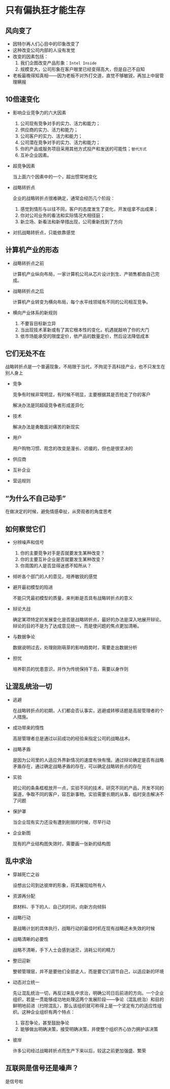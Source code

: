 # 只有偏执狂才能生存

## 风向变了

- 因特尔再人们心目中的印象改变了
- 这种改变公司内部的人没有发觉
- 改变的因素包括：
  1. 我们企图改变产品形象：`Intel Inside`
  2. 规模变大，公司形象在客户眼里已经变得高大，但是自己不自知
- 老板最晚得知真相——因为老板不对外打交道，直觉不够敏锐，再加上中层管理瞒报

## 10倍速变化

- 影响企业竞争力的六大因素

  1. 公司现有竞争对手的实力、活力和能力；
  2. 供应商的实力、活力和能力；
  3. 公司客户的实力、活力和能力；
  4. 公司潜在竞争对手的实力、活力和能力；
  5. 你的产品或服务项目采用其他方式投产和发送的可能性；`替代方式`
  6. 互补企业因素。

- 超竞争因素

  当上面六个因素中的一个，超出惯常地变化

- 战略转折点

  企业的战略转折点很难确定，通常会经历几个阶段：

  1. 感觉到情形与以往不同，客户的态度发生了变化，开发组拿不出成果；
  2. 你对公司业务的看法和实际情况大相径庭；
  3. 新立场、新看法和新举措出现，公司重新找到了方向

- 对抗战略转折点，只能依靠感觉

## 计算机产业的形态

- 战略转折点之前

  计算机产业纵向布局，一家计算机公司从芯片设计到生、产销售都由自己完成。

- 战略转折点之后

  计算机产业转变为横向布局，每个水平线领域有不同的公司相互竞争。

- 横向产业体系的新规则

  1. 不要盲目标新立异
  2. 当出现技术革新或有了其它根本性的变化，机遇就敲响了你的大门
  3. 依市场能承受的限度定价，依产品的数量定价，然后设法降低成本

## 它们无处不在

战略转折点是一个普遍现象，不局限于当代，不拘泥于高科技产业，也不只发生在别人身上

- 竞争

  竞争有时候非常明显，有时候不明显，主要根据其是否抢走了你的客户

  解决办法是同超级竞争者形成差异化

- 技术

  解决办法是勇敢面对痛苦的新现实

- 用户

  用户购物习惯、观念的改变是漫长、迟缓的，但也是很坚决的

- 供应商

- 互补企业

- 营运规则

## “为什么不自己动手”

在做决定的时候，避免情感牵扯，从旁观者的角度思考

## 如何察觉它们

- 分辨噪声和信号

  1. 你的主要竞争对手是否就要发生某种改变？
  2. 你的主要互补企业是否就要发生某种改变？
  3. 你周围的人是否显得迷惑不知所从？

- 倾听各个部门的人的意见，培养敏锐的感觉

- 避开最初模型的陷进

  不能只凭最初模型的质量，来判断是否具有战略转折点的意义

- 辩论大战

  确定某项特定的发展变化是否是战略转折点，最好的办法是深入地展开辩论。辩论的目的不是为了达成意见统一，而是使问题的焦点更加清晰。

- 与数据争论

  数据说明过去，处理刚刚萌芽的影响趋势时，需要走出数据分析

- 担忧

  培养职员的忧患意识，并作为传统保持下去，需要以身作则

## 让混乱统治一切

- 逃避

  在战略转折点的初期，人们都会否认事实，逃避或转移话题是高层管理者的个人措施。

- 成功带来的惰性

  高层管理者总是通过以前成功的经验来指定公司的战略战术。

- 战略矛盾

  是因为公司里的人适应外界新情况的速度有快有慢。通过辩论确定是否有战略矛盾存在，通过确定战略矛盾的存在，可以确定战略转折点的存在

- 实验

  把公司的条条框框放开一点，实验不同的技术，研究不同的产品，开发不同的渠道，争取不同的客户，容忍新事物。实验需要长期的从事，临时突击解决不了问题

- 保护罩

  当企业现有实力还没有遭到削弱的时候，尽早行动

- 企业新图

  现有的产业结构图失效时，需要画一张新的结构图

## 乱中求治

- 穿越死亡之谷

  设想出公司到达彼岸的形象，将其展现给所有人

- 资源再分配

  原材料、手下的人、自己的时间，向新方向倾斜

- 战略行动

  是战略计划的具体执行，战略行动的最佳时机在现有战略还未失效的时候

- 战略清晰的必要性

  战略不清晰，手下人士会感到迷茫，消耗公司的精力

- 整旧迎新

  整顿管理层，并不是要他们全部走人，而是要它们调节自己，以适应新的环境

- 动态对立统一

  先让混乱统治一切，再反过来乱中求治，明确公司日后前进的方向。一个企业组织，若是一贯能够成功地处理这两个发展阶段——争论（混乱统治）和目的鲜明地前进（扫除混乱），那么该组织就可称得上是一个坚定有力的适应性组织。这种企业组织有两个特点：

  1.  容忍争论，甚至鼓励争论
  2. 能够做出明确决策，接受明确决策，并使整个组织齐心协力拥护该决策

- 彼岸

  许多公司经过战略转折点而生产下来以后，较这之前更加强盛、繁荣

## 互联网是信号还是噪声？

是信号啦